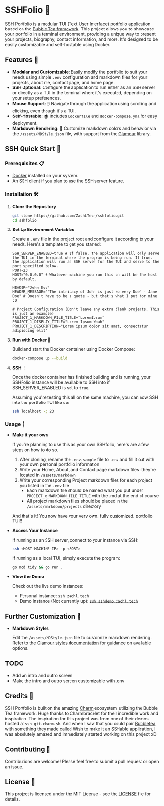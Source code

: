 # SSHFolio 🚀

SSH Portfolio is a modular TUI (Text User Interface) portfolio application based on the [Bubble Tea framework](https://github.com/charmbracelet/bubbletea). This project allows you to showcase your portfolio in a terminal environment, providing a unique way to present your projects, biography, contact information, and more. It's designed to be easily customizable and self-hostable using Docker.

## Features 🌟

- **Modular and Customizable**: Easily modify the portfolio to suit your needs using simple `.env` configuration and markdown files for your projects, about me, contact page, and home page.
- **SSH Optional**: Configure the application to run either as an SSH server or directly as a TUI in the terminal where it's executed, depending on your setup preferences.
- **Mouse Support**: 🖱️ Navigate through the application using scrolling and clicking, even though it's a TUI.
- **Self-Hostable**: 🏠 Includes `Dockerfile` and `docker-compose.yml` for easy deployment.
- **Markdown Rendering**: 🎨 Customize markdown colors and behavior via the `/assets/MDStyle.json` file, with support from the [Glamour](https://github.com/charmbracelet/glamour) library.

## SSH Quick Start 🚀

### Prerequisites 📋

- [Docker](https://www.docker.com/get-started) installed on your system.
- An SSH client if you plan to use the SSH server feature.

### Installation 🛠️

1. **Clone the Repository**

   ```bash
   git clone https://github.com/ZachLTech/sshfolio.git
   cd sshfolio
   ```

2. **Set Up Environment Variables**

   Create a `.env` file in the project root and configure it according to your needs. Here's a template to get you started:

   ```env
   SSH_SERVER_ENABLED=true # If false, the application will only serve the TUI in the terminal where the program is being run. If true, the application will run an SSH server for the TUI and serve to the port specified below.
   PORT=23
   HOST="0.0.0.0" # Whatever machine you run this on will be the host by default.

   HEADER="John Doe"
   HEADER_MESSAGE="'The intricacy of John is just so very Doe' - Jane Doe" # Doesn't have to be a quote - but that's what I put for mine :D

   # Project Configuration (Don't leave any extra blank projects. This is just an example)
   PROJECT_1_MARKDOWN_FILE_TITLE="LoremIpsum"
   PROJECT_1_DISPLAY_TITLE="Lorem Ipsum Woah"
   PROJECT_1_DESCRIPTION="Lorem ipsum dolor sit amet, consectetur adipiscing elit"
   ```

3. **Run with Docker** 🐳

   Build and start the Docker container using Docker Compose:

   ```bash
   docker-compose up --build
   ```

4. **SSH** ‼️
   
   Once the docker container has finished building and is running, your SSHFolio instance will be available to SSH into if SSH_SERVER_ENABLED is set to `true`.

   Assuming you're testing this all on the same machine, you can now SSH into the portfolio TUI like so:
   
   ```bash
   ssh localhost -p 23
   ```

### Usage 🎯

- **Make it your own**
  
  If you're planning to use this as your own SSHfolio, here's are a few steps on how to do so.

  1. After cloning, rename the `.env.sample` file to `.env` and fill it out with your own personal portfolio information
  2. Write your Home, About, and Contact page markdown files (they're located in `/assets/markdown`
  3. Write your corresponding Project markdown files for each project you listed in the `.env` file
     - Each markdown file should be named what you put under `PROJECT_x_MARKDOWN_FILE_TITLE` with the .md at the end of course
     - All project markdown files should be placed in the `/assets/markdown/projects` directory
    
  And that's it! You now have your very own, fully customized, portfolio TUI!!

- **Access Your Instance**

  If running as an SSH server, connect to your instance via SSH:

  ```bash
  ssh <HOST-MACHINE-IP> -p <PORT>
  ```

  If running as a local TUI, simply execute the program:

  ```bash
  go mod tidy && go run .
  ```

- **View the Demo**

  Check out the live demo instances:

  - Personal instance: `ssh zachl.tech`
  - Demo instance (Not currently up): ~~`ssh sshdemo.zachl.tech`~~

## Further Customization 🎨

- **Markdown Styles**

  Edit the `/assets/MDStyle.json` file to customize markdown rendering. Refer to the [Glamour styles documentation](https://github.com/charmbracelet/glamour/tree/master/styles) for guidance on available options.

## TODO

- Add an intro and outro screen
- Make the intro and outro screen customizable with .env

## Credits 🙏

SSH Portfolio is built on the amazing [Charm](https://charm.sh/) ecosystem, utilizing the Bubble Tea framework. Huge thanks to Charmbracelet for their incredible work and inspiration. The inspiration for this project was from one of their demos hosted at `ssh git.charm.sh`. And when I saw that you could pair [Bubbletea](https://github.com/charmbracelet/bubbletea) with something they made called [Wish](https://github.com/charmbracelet/wish) to make it an SSHable application, I was absolutely amazed and immediately started working on this project xD

## Contributing 🤝

Contributions are welcome! Please feel free to submit a pull request or open an issue.

## License 📄

This project is licensed under the MIT License - see the [LICENSE](LICENSE) file for details.
